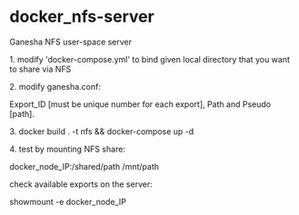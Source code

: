 # **docker_nfs-server**  

Ganesha NFS user-space server  

1\. modify 'docker-compose.yml' to bind given local directory that you want to share via NFS

2\. modify ganesha.conf:

Export_ID [must be unique number for each export], Path and Pseudo [path].

3\. docker build . -t nfs && docker-compose up -d

4\. test by mounting NFS share:

docker_node_IP:/shared/path /mnt/path

check available exports on the server:

showmount -e docker_node_IP
